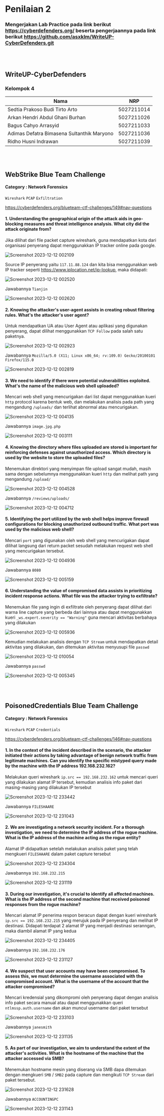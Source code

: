 # Penilaian 2 
### Mengerjakan Lab Practice pada link berikut https://cyberdefenders.org/ beserta pengerjaannya pada link berikut https://github.com/asxklm/WriteUP-CyberDefenders.git

<br><br>
## WriteUP-CyberDefenders
### Kelompok 4
| Nama | NRP |
|--------------------------------|------------|
|Sedtia Prakoso Budi Tirto Arto| 5027211014 |
|Arkan Hendri Abdul Ghani Burhan | 5027211026 |
|Bagus Cahyo Arrasyid | 5027211033 |
|Adimas Defatra Bimasena Sultanthik Maryono | 5027211036 |
|Ridho Husni Indrawan | 5027211039 |

<br><br>
## WebStrike Blue Team Challenge
#### Category : Network Forensics
`Wireshark` `PCAP` `Exfiltration`

https://cyberdefenders.org/blueteam-ctf-challenges/149#nav-questions

#### 1. Understanding the geographical origin of the attack aids in geo-blocking measures and threat intelligence analysis. What city did the attack originate from?
Jika dilihat dari file packet capture wireshark, guna mendapatkan kota dari organisasi penyerang dapat menggunakkan IP tracker online pada google.

![Screenshot 2023-12-12 002109](https://github.com/asxklm/WriteUP-CyberDefenders/assets/113827418/4c118ef9-506c-4d55-91c4-b82b7a11c4c1)

Source IP penyerang yaitu `117.11.88.124` dan kita bisa menggunakkan web IP tracker seperti https://www.iplocation.net/ip-lookup, maka didapati: 

![Screenshot 2023-12-12 002520](https://github.com/asxklm/WriteUP-CyberDefenders/assets/113827418/5ad187f6-252e-42f0-9d7d-53f734b02495)

Jawabannya `Tianjin`

![Screenshot 2023-12-12 002620](https://github.com/asxklm/WriteUP-CyberDefenders/assets/113827418/9725fa9f-20bc-48d7-906e-64890d4ef6d1)

#### 2. Knowing the attacker's user-agent assists in creating robust filtering rules. What's the attacker's user agent?
Untuk mendapatkan UA atau User Agent atau aplikasi yang digunakan penyerang, dapat dilihat menggunakkan `TCP Follow` pada salah satu paketnya.

![Screenshot 2023-12-12 002923](https://github.com/asxklm/WriteUP-CyberDefenders/assets/113827418/7533623b-495c-4fe0-9c53-b650c2590e2d)

Jawabannya `Mozilla/5.0 (X11; Linux x86_64; rv:109.0) Gecko/20100101 Firefox/115.0`

![Screenshot 2023-12-12 002819](https://github.com/asxklm/WriteUP-CyberDefenders/assets/113827418/77d0bb37-920d-43cd-a357-448a2787ef5e)

#### 3. We need to identify if there were potential vulnerabilities exploited. What's the name of the malicious web shell uploaded?
Mencari web shell yang mencurigakan dari list dapat menggunakkan kueri `http` protocol karena bentuk web, dan melakukan analisis pada path yang mengandung `/uploads/` dan terlihat abnormal atau mencurigakan.

![Screenshot 2023-12-12 004135](https://github.com/asxklm/WriteUP-CyberDefenders/assets/113827418/6807eede-8865-4a29-9fd7-ecc604550326)

Jawabannya `image.jpg.php`

![Screenshot 2023-12-12 003111](https://github.com/asxklm/WriteUP-CyberDefenders/assets/113827418/5576b3eb-7080-43a3-9994-cacb2ab82f88)

#### 4. Knowing the directory where files uploaded are stored is important for reinforcing defenses against unauthorized access. Which directory is used by the website to store the uploaded files?
Menemukan direktori yang menyimpan file upload sangat mudah, masih sama dengan sebelumnya menggunakkan kueri `http` dan melihat path yang mengandung `/upload/`

![Screenshot 2023-12-12 004528](https://github.com/asxklm/WriteUP-CyberDefenders/assets/113827418/2e831256-6935-4c05-b754-e51a176d2319)

Jawabannya `/reviews/uploads/`

![Screenshot 2023-12-12 004712](https://github.com/asxklm/WriteUP-CyberDefenders/assets/113827418/683f5d4c-83ca-4e55-bb2f-1248db51643f)

#### 5. Identifying the port utilized by the web shell helps improve firewall configurations for blocking unauthorized outbound traffic. What port was used by the malicious web shell?
Mencari `port` yang digunakan oleh web shell yang mencurigakan dapat dilihat langsung dari return packet sesudah melakukan request web shell yang mencurigakan tersebut.

![Screenshot 2023-12-12 004936](https://github.com/asxklm/WriteUP-CyberDefenders/assets/113827418/f7baa48f-eaab-4f60-8997-f9c359e064f4)

Jawabannya `8080`

![Screenshot 2023-12-12 005159](https://github.com/asxklm/WriteUP-CyberDefenders/assets/113827418/e44901cc-f17a-4bad-93ea-1174d2d334fa)

#### 6. Understanding the value of compromised data assists in prioritizing incident response actions. What file was the attacker trying to exfiltrate?
Menemukan file yang ingin di exfiltrate oleh penyerang dapat dilihat dari warna line capture yang berbeda dari lainnya atau dapat menggunakkan kueri `_ws.expert.severity == "Warning"` guna mencari aktivitas berbahaya yang dilakukan

![Screenshot 2023-12-12 005936](https://github.com/asxklm/WriteUP-CyberDefenders/assets/113827418/b5482e0a-87ea-4fab-b571-4408066bfeb8)

Kemudian melakukan analisis dengan `TCP Stream` untuk mendapatkan detail aktivitas yang dilakukan, dan ditemukan aktivitas menyusupi file `passwd`

![Screenshot 2023-12-12 010054](https://github.com/asxklm/WriteUP-CyberDefenders/assets/113827418/3a5fffb0-ff5a-48a9-96c8-53aa3bd3f0c9)

Jawabannya `passwd`

![Screenshot 2023-12-12 005345](https://github.com/asxklm/WriteUP-CyberDefenders/assets/113827418/a047d0c1-0dba-46bb-9a0d-00a47472bedf)

<br><br>
## PoisonedCredentials Blue Team Challenge
#### Category : Network Forensics
`Wireshark` `PCAP` `Credentials`

https://cyberdefenders.org/blueteam-ctf-challenges/146#nav-questions

#### 1. In the context of the incident described in the scenario, the attacker initiated their actions by taking advantage of benign network traffic from legitimate machines. Can you identify the specific mistyped query made by the machine with the IP address 192.168.232.162?
Melakukan queri wireshark `ip.src == 192.168.232.162` untuk mencari queri yang dilakukan alamat IP tersebut, kemudian analisis info paket dari masing-masing yang dilakukan IP tersebut

![Screenshot 2023-12-12 233442](https://github.com/asxklm/Penilaian2KeamananJaringanKomputer/assets/113827418/bf526f18-b48b-44ed-9ae4-cb35ebde4adb)

Jawabannya `FILESHAARE`

![Screenshot 2023-12-12 231043](https://github.com/asxklm/Penilaian2KeamananJaringanKomputer/assets/113827418/261f720e-c076-475b-bf53-6018dbd9c729)

#### 2. We are investigating a network security incident. For a thorough investigation, we need to determine the IP address of the rogue machine. What is the IP address of the machine acting as the rogue entity?
Alamat IP didapatkan setelah melakukan analisis paket yang telah mengkueri `FILESHAARE` dalam paket capture tersebut

![Screenshot 2023-12-12 234304](https://github.com/asxklm/Penilaian2KeamananJaringanKomputer/assets/113827418/227e6ad5-e4f2-4454-8a6e-533bfea53e7e)

Jawabannya `192.168.232.215`

![Screenshot 2023-12-12 231119](https://github.com/asxklm/Penilaian2KeamananJaringanKomputer/assets/113827418/1e337090-9c2f-443c-9ead-d5b743f396d3)

#### 3. During our investigation, it's crucial to identify all affected machines. What is the IP address of the second machine that received poisoned responses from the rogue machine?
Mencari alamat IP penerima respon beracun dapat dengan kueri wireshark `ip.src == 192.168.232.215` yang merujuk pada IP penyerang dan melihat IP destinasi. Didapati terdapat 2 alamat IP yang menjadi destinasi seranngan, maka diambil alamat IP yang kedua

![Screenshot 2023-12-12 234405](https://github.com/asxklm/Penilaian2KeamananJaringanKomputer/assets/113827418/026d234a-9d11-452e-9d69-eba6a169e0d8)

Jawabannya `192.168.232.176`

![Screenshot 2023-12-12 231127](https://github.com/asxklm/Penilaian2KeamananJaringanKomputer/assets/113827418/2c099590-ded4-4e90-be07-ac5bf5dd2d66)

#### 4. We suspect that user accounts may have been compromised. To assess this, we must determine the username associated with the compromised account. What is the username of the account that the attacker compromised?
Mencari kredensial yang dikompromi oleh penyerang dapat dengan analisis info paket secara manual atau dapat menggunakkan queri `ntlmssp.auth.username` dan akan muncul username dari paket tersebut

![Screenshot 2023-12-12 233103](https://github.com/asxklm/Penilaian2KeamananJaringanKomputer/assets/113827418/aa47d1fd-fe19-4f13-bdfc-535701dab582)

Jawabannya `janesmith`

![Screenshot 2023-12-12 231135](https://github.com/asxklm/Penilaian2KeamananJaringanKomputer/assets/113827418/70d4784d-35d8-4d77-9271-897e9e6b4d74)

#### 5. As part of our investigation, we aim to understand the extent of the attacker's activities. What is the hostname of the machine that the attacker accessed via SMB?
Menemukan hostname mesin yang diserang via SMB dapa ditemukan dengan mengkueri `SMB` / `SMB2` pada capture dan mengikuti `TCP Stream` dari paket tersebut.

![Screenshot 2023-12-12 231628](https://github.com/asxklm/Penilaian2KeamananJaringanKomputer/assets/113827418/82ef65e5-fc86-4925-a222-36b5ec38a6d9)

Jawabannya `ACCOUNTINGPC`

![Screenshot 2023-12-12 231143](https://github.com/asxklm/Penilaian2KeamananJaringanKomputer/assets/113827418/e2c0af2e-95ad-453b-917a-fef1f0fa341a)
